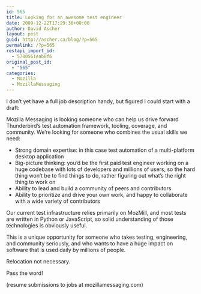 ```yaml
---
id: 565
title: Looking for an awesome test engineer
date: 2009-12-22T17:29:30+00:00
author: David Ascher
layout: post
guid: http://ascher.ca/blog/?p=565
permalink: /?p=565
restapi_import_id:
  - 5780561eab8f6
original_post_id:
  - "565"
categories:
  - Mozilla
  - MozillaMessaging
---
```

I don&#8217;t yet have a full job description handy, but figured I could start with a draft:

Mozilla Messaging is looking someone who can help us drive forward Thunderbird&#8217;s test automation framework, tooling, coverage, and community. We&#8217;re looking for someone who combines the usual skills we need:

  * Strong domain expertise: in this case test automation of a multi-platform desktop application
  * Big-picture thinking: you&#8217;d be the first paid test engineer working on a huge codebase with lots of developers and millions of users, so the hard thing won&#8217;t be to find things to do, rather figuring out what&#8217;s the right thing to work on
  * Ability to lead and build a community of peers and contributors
  * Ability to prioritize and drive your own work, and happy to collaborate with a wide variety of contributors

Our current test infrastructure relies primarily on MozMill, and most tests are written in Python or JavaScript, so solid understanding of those technologies is obviously useful.

This is a unique opportunity for someone who takes testing, engineering, and community seriously, and who wants to have a huge impact on software that is used daily by millions of people.

Relocation not necessary.

Pass the word!

(resume submissions to jobs at mozillamessaging.com)